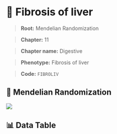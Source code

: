 # 🧪 Fibrosis of liver

> **Root:** Mendelian Randomization

> **Chapter:** 11  

> **Chapter name:** Digestive

> **Phenotype:** Fibrosis of liver  

> **Code:** `FIBROLIV`

## 🧬 Mendelian Randomization  

<img src="/MR/Figures/Forward/FIBROLIV.png"/>

## 📊 Data Table

<CsvTableMRF src="/MR_Data/Forward/FIBROLIV.csv"/>
